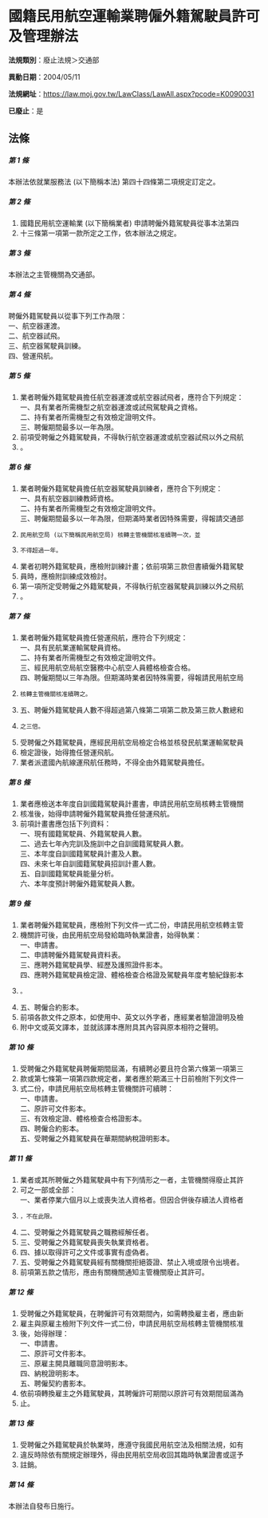 # 國籍民用航空運輸業聘僱外籍駕駛員許可及管理辦法

**法規類別**：廢止法規＞交通部

**異動日期**：2004/05/11  

**法規網址**：https://law.moj.gov.tw/LawClass/LawAll.aspx?pcode=K0090031

**已廢止**：是



## 法條
##### 第 1 條
本辦法依就業服務法 (以下簡稱本法) 第四十四條第二項規定訂定之。

##### 第 2 條
1. 國籍民用航空運輸業 (以下簡稱業者) 申請聘僱外籍駕駛員從事本法第四
1. 十三條第一項第一款所定之工作，依本辦法之規定。

##### 第 3 條
本辦法之主管機關為交通部。

##### 第 4 條
聘僱外籍駕駛員以從事下列工作為限：  
一、航空器運渡。  
二、航空器試飛。  
三、航空器駕駛員訓練。  
四、營運飛航。

##### 第 5 條
1. 業者聘僱外籍駕駛員擔任航空器運渡或航空器試飛者，應符合下列規定：  
一、具有業者所需機型之航空器運渡或試飛駕駛員之資格。  
二、持有業者所需機型之有效檢定證明文件。  
三、聘僱期間最多以一年為限。
1. 前項受聘僱之外籍駕駛員，不得執行航空器運渡或航空器試飛以外之飛航
1. 。

##### 第 6 條
1. 業者聘僱外籍駕駛員擔任航空器駕駛員訓練者，應符合下列規定：  
一、具有航空器訓練教師資格。  
二、持有業者所需機型之有效檢定證明文件。  
三、聘僱期間最多以一年為限，但期滿時業者因特殊需要，得報請交通部
1.     民用航空局 (以下簡稱民用航空局) 核轉主管機關核准續聘一次，並
1.     不得超過一年。
1. 業者初聘外籍駕駛員，應檢附訓練計畫；依前項第三款但書續僱外籍駕駛
1. 員時，應檢附訓練成效檢討。
1. 第一項所定受聘僱之外籍駕駛員，不得執行航空器駕駛員訓練以外之飛航
1. 。

##### 第 7 條
1. 業者聘僱外籍駕駛員擔任營運飛航，應符合下列規定：  
一、具有民航業運輸駕駛員資格。  
二、持有業者所需機型之有效檢定證明文件。  
三、經民用航空局航空醫務中心航空人員體格檢查合格。  
四、聘僱期間以三年為限。但期滿時業者因特殊需要，得報請民用航空局
1.     核轉主管機關核准續聘之。
1. 五、聘僱外籍駕駛員人數不得超過第八條第二項第二款及第三款人數總和
1.     之三倍。
1. 受聘僱之外籍駕駛員，應經民用航空局檢定合格並核發民航業運輸駕駛員
1. 檢定證後，始得擔任營運飛航。
1. 業者派遣國內航線運飛航任務時，不得全由外籍駕駛員擔任。

##### 第 8 條
1. 業者應檢送本年度自訓國籍駕駛員計畫書，申請民用航空局核轉主管機關
1. 核准後，始得申請聘僱外籍駕駛員擔任營運飛航。
1. 前項計畫書應包括下列資料：  
一、現有國籍駕駛員、外籍駕駛員人數。  
二、過去七年內完訓及施訓中之自訓國籍駕駛員人數。  
三、本年度自訓國籍駕駛員計畫及人數。  
四、未來七年自訓國籍駕駛員招訓計畫人數。  
五、自訓國籍駕駛員能量分析。  
六、本年度預計聘僱外籍駕駛員人數。

##### 第 9 條
1. 業者聘僱外籍駕駛員，應檢附下列文件一式二份，申請民用航空核轉主管
1. 機關許可後，由民用航空局發給臨時執業證書，始得執業：  
一、申請書。  
二、申請聘僱外籍駕駛員資料表。  
三、應聘外籍駕駛員學、經歷及護照證件影本。  
四、應聘外籍駕駛員檢定證、體格檢查合格證及駕駛員年度考驗紀錄影本
1.     。
1. 五、聘僱合約影本。
1. 前項各款文件之原本，如使用中、英文以外字者，應經業者驗證證明及檢
1. 附中文或英文譯本，並就該譯本應附具其內容與原本相符之聲明。

##### 第 10 條
1. 受聘僱之外籍駕駛員聘僱期間屆滿，有續聘必要且符合第六條第一項第三
1. 款或第七條第一項第四款規定者，業者應於期滿三十日前檢附下列文件一
1. 式二份，申請民用航空局核轉主管機關許可續聘：  
一、申請書。  
二、原許可文件影本。  
三、有效檢定證、體格檢查合格證影本。  
四、聘僱合約影本。  
五、受聘僱之外籍駕駛員在華期間納稅證明影本。

##### 第 11 條
1. 業者或其所聘僱之外籍駕駛員中有下列情形之一者，主管機關得廢止其許
1. 可之一部或全部：  
一、業者停業六個月以上或喪失法人資格者。但因合併後存續法人資格者
1.     ，不在此限。
1. 二、受聘僱之外籍駕駛員之職務經解任者。
1. 三、受聘僱之外籍駕駛員喪失執業資格者。
1. 四、據以取得許可之文件或事實有虛偽者。
1. 五、受聘僱之外籍駕駛員經有關機關拒絕簽證、禁止入境或限令出境者。
1. 前項第五款之情形，應由有關機關通知主管機關廢止其許可。

##### 第 12 條
1. 受聘僱之外籍駕駛員，在聘僱許可有效期間內，如需轉換雇主者，應由新
1. 雇主與原雇主檢附下列文件一式二份，申請民用航空局核轉主管機關核准
1. 後，始得辦理：  
一、申請書。  
二、原許可文件影本。  
三、原雇主開具離職同意證明影本。  
四、納稅證明影本。  
五、聘僱契約書影本。
1. 依前項轉換雇主之外籍駕駛員，其聘僱許可期間以原許可有效期間屆滿為
1. 止。

##### 第 13 條
1. 受聘僱之外籍駕駛員於執業時，應遵守我國民用航空法及相關法規，如有
1. 違反時除依有關規定辦理外，得由民用航空局收回其臨時執業證書或逕予
1. 註銷。

##### 第 14 條
本辦法自發布日施行。


